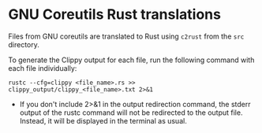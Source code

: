 # GNU Coreutils Rust translations

Files from GNU coreutils are translated to Rust using `c2rust` from the `src` directory.

To generate the Clippy output for each file, run the following command with each file individually:
```
rustc --cfg=clippy <file_name>.rs >> clippy_output/clippy_<file_name>.txt 2>&1
```
* If you don't include 2>&1 in the output redirection command, the stderr output of the rustc command will not be redirected to the output file. Instead, it will be displayed in the terminal as usual.